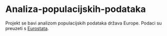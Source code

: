 # Analiza-populacijskih-podataka

Projekt se bavi analizom populacijskih podataka država Europe. Podaci su preuzeti s [Eurostata](https://ec.europa.eu/eurostat/en/).

